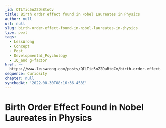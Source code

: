 ```yaml
---
_id: QTLTic5nZ2DaBtoCv
title: Birth order effect found in Nobel Laureates in Physics
author: null
url: null
slug: birth-order-effect-found-in-nobel-laureates-in-physics
type: post
tags:
  - LessWrong
  - Concept
  - Post
  - Developmental_Psychology
  - IQ_and g-factor
href: >-
  https://www.lesswrong.com/posts/QTLTic5nZ2DaBtoCv/birth-order-effect-found-in-nobel-laureates-in-physics
sequence: Curiosity
chapter: null
synchedAt: '2022-08-30T08:16:36.453Z'
---
```


# Birth Order Effect Found in Nobel Laureates in Physics
